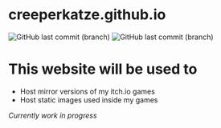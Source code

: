 # creeperkatze.github.io
![GitHub last commit (branch)](https://img.shields.io/github/last-commit/creeperkatze/creeperkatze.github.io/main?display_timestamp=author&logo=github)
![GitHub last commit (branch)](https://img.shields.io/github/actions/workflow/status/Creeperkatze/creeperkatze.github.io/deploy.yml?logo=github")

# This website will be used to
- Host mirror versions of my itch.io games
- Host static images used inside my games

*Currently work in progress*